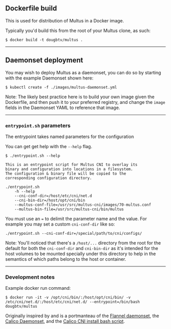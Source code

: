 ## Dockerfile build

This is used for distribution of Multus in a Docker image.

Typically you'd build this from the root of your Multus clone, as such:

```
$ docker build -t dougbtv/multus .
```

---

## Daemonset deployment

You may wish to deploy Multus as a daemonset, you can do so by starting with the example Daemonset shown here:

```
$ kubectl create -f ./images/multus-daemonset.yml
```

Note: The likely best practice here is to build your own image given the Dockerfile, and then push it to your preferred registry, and change the `image` fields in the Daemonset YAML to reference that image.

---

### `entrypoint.sh` parameters

The entrypoint takes named parameters for the configuration

You can get get help with the `--help` flag.

```
$ ./entrypoint.sh --help

This is an entrypoint script for Multus CNI to overlay its
binary and configuration into locations in a filesystem.
The configuration & binary file will be copied to the 
corresponding configuration directory.

./entrypoint.sh
    -h --help
    --cni-conf-dir=/host/etc/cni/net.d
    --cni-bin-dir=/host/opt/cni/bin
    --multus-conf-file=/usr/src/multus-cni/images/70-multus.conf
    --multus-bin-file=/usr/src/multus-cni/bin/multus
```

You must use an `=` to delimit the parameter name and the value. For example you may set a custom `cni-conf-dir` like so:

```
./entrypoint.sh --cni-conf-dir=/special/path/to/cni/configs/
```

Note: You'll noticed that there's a `/host/...` directory from the root for the default for both the `cni-conf-dir` and `cni-bin-dir` as it's intended for the host volumes to be mounted specially under this directory to help in the semantics of which paths belong to the host or container.

---

### Development notes

Example docker run command:

```
$ docker run -it -v /opt/cni/bin/:/host/opt/cni/bin/ -v /etc/cni/net.d/:/host/etc/cni/net.d/ --entrypoint=/bin/bash dougbtv/multus 
```

Originally inspired by and is a portmanteau of the [Flannel daemonset](https://github.com/coreos/flannel/blob/master/Documentation/kube-flannel.yml), the [Calico Daemonset](https://github.com/projectcalico/calico/blob/master/v2.0/getting-started/kubernetes/installation/hosted/k8s-backend-addon-manager/calico-daemonset.yaml), and the [Calico CNI install bash script](https://github.com/projectcalico/cni-plugin/blob/be4df4db2e47aa7378b1bdf6933724bac1f348d0/k8s-install/scripts/install-cni.sh#L104-L153).